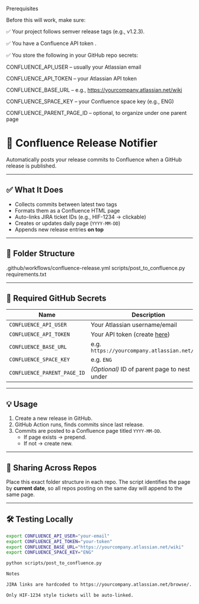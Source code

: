 Prerequisites

Before this will work, make sure:

✅ Your project follows semver
 release tags (e.g., v1.2.3).

✅ You have a Confluence API token
.

✅ You store the following in your GitHub repo secrets:

CONFLUENCE_API_USER – usually your Atlassian email

CONFLUENCE_API_TOKEN – your Atlassian API token

CONFLUENCE_BASE_URL – e.g., https://yourcompany.atlassian.net/wiki

CONFLUENCE_SPACE_KEY – your Confluence space key (e.g., ENG)

CONFLUENCE_PARENT_PAGE_ID – optional, to organize under one parent page

# 🚀 Confluence Release Notifier

Automatically posts your release commits to Confluence when a GitHub release is published.

---

## ✅ What It Does

- Collects commits between latest two tags
- Formats them as a Confluence HTML page
- Auto-links JIRA ticket IDs (e.g., HIF-1234 → clickable)
- Creates or updates daily page (`YYYY-MM-DD`)
- Appends new release entries **on top**

---

## 📁 Folder Structure

.github/workflows/confluence-release.yml
scripts/post_to_confluence.py
requirements.txt


---

## 🔐 Required GitHub Secrets

| Name | Description |
|------|-------------|
| `CONFLUENCE_API_USER` | Your Atlassian username/email |
| `CONFLUENCE_API_TOKEN` | Your API token (create [here](https://id.atlassian.com/manage-profile/security/api-tokens)) |
| `CONFLUENCE_BASE_URL` | e.g. `https://yourcompany.atlassian.net/wiki` |
| `CONFLUENCE_SPACE_KEY` | e.g. `ENG` |
| `CONFLUENCE_PARENT_PAGE_ID` | *(Optional)* ID of parent page to nest under |

---

## 💡 Usage

1. Create a new release in GitHub.
2. GitHub Action runs, finds commits since last release.
3. Commits are posted to a Confluence page titled `YYYY-MM-DD`.
   - If page exists → prepend.
   - If not → create new.

---

## 🤝 Sharing Across Repos

Place this exact folder structure in each repo. The script identifies the page by **current date**, so all repos posting on the same day will append to the same page.

---

## 🛠️ Testing Locally

```bash
export CONFLUENCE_API_USER="your-email"
export CONFLUENCE_API_TOKEN="your-token"
export CONFLUENCE_BASE_URL="https://yourcompany.atlassian.net/wiki"
export CONFLUENCE_SPACE_KEY="ENG"

python scripts/post_to_confluence.py

Notes

JIRA links are hardcoded to https://yourcompany.atlassian.net/browse/. Update if needed.

Only HIF-1234 style tickets will be auto-linked.